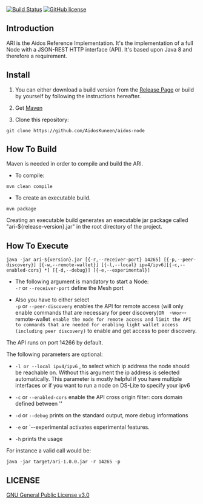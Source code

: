 [![Build Status](https://travis-ci.org/AidosKuneen/aidos-node.svg?branch=master)](https://travis-ci.org/AidosKuneen/aidos-node)
[![GitHub license](https://img.shields.io/badge/license-GPLv3-blue.svg)](https://raw.githubusercontent.com/AidosKuneen/aidos-node/master/LICENSE)


## Introduction

ARI is the Aidos Reference Implementation. It's the implementation of a full Node with a JSON-REST HTTP interface (API).
It's based upon Java 8 and therefore a requirement.

## Install

1. You can either download a build version from the [Release Page](https://github.com/AidosKuneen/aidos-node/releases) or build by yourself by following the instructions hereafter.

2. Get [Maven](http://maven.apache.org/download.cgi)

3. Clone this repository:

  ```
  git clone https://github.com/AidosKuneen/aidos-node
  ```

## How To Build

Maven is needed in order to compile and build the ARI.

* To compile:

`mvn clean compile`

* To create an executable build.

`mvn package`

Creating an executable build generates an executable jar package called "ari-${release-version}.jar" in the root directory of the project.

## How To Execute

`java -jar ari-${version}.jar [{-r,--receiver-port} 14265] [{-p,--peer-discovery}] [{-w,--remote-wallet}] [{-l,--local} ipv4/ipv6][{-c,--enabled-cors} *] [{-d,--debug}] [{-e,--experimental}]`
				
				
* The following argument is mandatory to start a Node:  
`-r` or `--receiver-port` define the Mesh port

* Also you have to either select  
`-p` or `--peer-discovery` enables the API for remote access (will only enable commands that are necessary for peer discovery)`
OR  
`-w` or `--remote-wallet` enable the node for remote access and limit the API to commands that are needed for enabling light wallet access (including peer discovery)`
to enable and get access to peer discovery.

The API runs on port 14266 by default.

The following parameters are optional:

* `-l or --local ipv4/ipv6` , to select which ip address the node should be reachable on. Without this argument the ip address is selected automatically. This parameter is mostly helpful if you have multiple interfaces or if you want to run a node on DS-Lite to specify your ipv6

* `-c` or `--enabled-cors` enable the API cross origin filter: cors domain defined between ''

* `-d` or `--debug` prints on the standard output, more debug informations

* `-e` or `--experimental activates experimental features.

* `-h` prints the usage
 
For instance a valid call would be:

`java -jar target/ari-1.0.0.jar -r 14265 -p`

## LICENSE
[GNU General Public License v3.0](https://github.com/AidosKuneen/aidos-node/blob/master/LICENSE)
